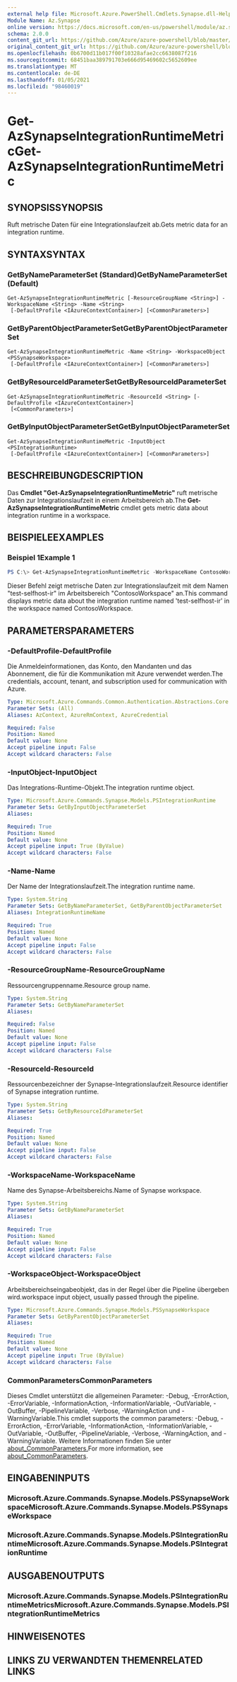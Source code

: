 ```yaml
---
external help file: Microsoft.Azure.PowerShell.Cmdlets.Synapse.dll-Help.xml
Module Name: Az.Synapse
online version: https://docs.microsoft.com/en-us/powershell/module/az.synapse/get-azsynapseintegrationruntimemetric
schema: 2.0.0
content_git_url: https://github.com/Azure/azure-powershell/blob/master/src/Synapse/Synapse/help/Get-AzSynapseIntegrationRuntimeMetric.md
original_content_git_url: https://github.com/Azure/azure-powershell/blob/master/src/Synapse/Synapse/help/Get-AzSynapseIntegrationRuntimeMetric.md
ms.openlocfilehash: 0b6700d11b017f00f10328afae2cc6638087f216
ms.sourcegitcommit: 68451baa389791703e666d95469602c5652609ee
ms.translationtype: MT
ms.contentlocale: de-DE
ms.lasthandoff: 01/05/2021
ms.locfileid: "98460019"
---
```

# <span data-ttu-id="befb5-101">Get-AzSynapseIntegrationRuntimeMetric</span><span class="sxs-lookup"><span data-stu-id="befb5-101">Get-AzSynapseIntegrationRuntimeMetric</span></span>

## <span data-ttu-id="befb5-102">SYNOPSIS</span><span class="sxs-lookup"><span data-stu-id="befb5-102">SYNOPSIS</span></span>
<span data-ttu-id="befb5-103">Ruft metrische Daten für eine Integrationslaufzeit ab.</span><span class="sxs-lookup"><span data-stu-id="befb5-103">Gets metric data for an integration runtime.</span></span> 

## <span data-ttu-id="befb5-104">SYNTAX</span><span class="sxs-lookup"><span data-stu-id="befb5-104">SYNTAX</span></span>

### <span data-ttu-id="befb5-105">GetByNameParameterSet (Standard)</span><span class="sxs-lookup"><span data-stu-id="befb5-105">GetByNameParameterSet (Default)</span></span>
```
Get-AzSynapseIntegrationRuntimeMetric [-ResourceGroupName <String>] -WorkspaceName <String> -Name <String>
 [-DefaultProfile <IAzureContextContainer>] [<CommonParameters>]
```

### <span data-ttu-id="befb5-106">GetByParentObjectParameterSet</span><span class="sxs-lookup"><span data-stu-id="befb5-106">GetByParentObjectParameterSet</span></span>
```
Get-AzSynapseIntegrationRuntimeMetric -Name <String> -WorkspaceObject <PSSynapseWorkspace>
 [-DefaultProfile <IAzureContextContainer>] [<CommonParameters>]
```

### <span data-ttu-id="befb5-107">GetByResourceIdParameterSet</span><span class="sxs-lookup"><span data-stu-id="befb5-107">GetByResourceIdParameterSet</span></span>
```
Get-AzSynapseIntegrationRuntimeMetric -ResourceId <String> [-DefaultProfile <IAzureContextContainer>]
 [<CommonParameters>]
```

### <span data-ttu-id="befb5-108">GetByInputObjectParameterSet</span><span class="sxs-lookup"><span data-stu-id="befb5-108">GetByInputObjectParameterSet</span></span>
```
Get-AzSynapseIntegrationRuntimeMetric -InputObject <PSIntegrationRuntime>
 [-DefaultProfile <IAzureContextContainer>] [<CommonParameters>]
```

## <span data-ttu-id="befb5-109">BESCHREIBUNG</span><span class="sxs-lookup"><span data-stu-id="befb5-109">DESCRIPTION</span></span>
<span data-ttu-id="befb5-110">Das **Cmdlet "Get-AzSynapseIntegrationRuntimeMetric"** ruft metrische Daten zur Integrationslaufzeit in einem Arbeitsbereich ab.</span><span class="sxs-lookup"><span data-stu-id="befb5-110">The **Get-AzSynapseIntegrationRuntimeMetric** cmdlet gets metric data about integration runtime in a workspace.</span></span>

## <span data-ttu-id="befb5-111">BEISPIELE</span><span class="sxs-lookup"><span data-stu-id="befb5-111">EXAMPLES</span></span>

### <span data-ttu-id="befb5-112">Beispiel 1</span><span class="sxs-lookup"><span data-stu-id="befb5-112">Example 1</span></span>
```powershell
PS C:\> Get-AzSynapseIntegrationRuntimeMetric -WorkspaceName ContosoWorkspace -Name 'test-selfhost-ir'
```

<span data-ttu-id="befb5-113">Dieser Befehl zeigt metrische Daten zur Integrationslaufzeit mit dem Namen "test-selfhost-ir" im Arbeitsbereich "ContosoWorkspace" an.</span><span class="sxs-lookup"><span data-stu-id="befb5-113">This command displays metric data about the integration runtime named 'test-selfhost-ir' in the workspace named ContosoWorkspace.</span></span>

## <span data-ttu-id="befb5-114">PARAMETERS</span><span class="sxs-lookup"><span data-stu-id="befb5-114">PARAMETERS</span></span>

### <span data-ttu-id="befb5-115">-DefaultProfile</span><span class="sxs-lookup"><span data-stu-id="befb5-115">-DefaultProfile</span></span>
<span data-ttu-id="befb5-116">Die Anmeldeinformationen, das Konto, den Mandanten und das Abonnement, die für die Kommunikation mit Azure verwendet werden.</span><span class="sxs-lookup"><span data-stu-id="befb5-116">The credentials, account, tenant, and subscription used for communication with Azure.</span></span>

```yaml
Type: Microsoft.Azure.Commands.Common.Authentication.Abstractions.Core.IAzureContextContainer
Parameter Sets: (All)
Aliases: AzContext, AzureRmContext, AzureCredential

Required: False
Position: Named
Default value: None
Accept pipeline input: False
Accept wildcard characters: False
```

### <span data-ttu-id="befb5-117">-InputObject</span><span class="sxs-lookup"><span data-stu-id="befb5-117">-InputObject</span></span>
<span data-ttu-id="befb5-118">Das Integrations-Runtime-Objekt.</span><span class="sxs-lookup"><span data-stu-id="befb5-118">The integration runtime object.</span></span>

```yaml
Type: Microsoft.Azure.Commands.Synapse.Models.PSIntegrationRuntime
Parameter Sets: GetByInputObjectParameterSet
Aliases:

Required: True
Position: Named
Default value: None
Accept pipeline input: True (ByValue)
Accept wildcard characters: False
```

### <span data-ttu-id="befb5-119">-Name</span><span class="sxs-lookup"><span data-stu-id="befb5-119">-Name</span></span>
<span data-ttu-id="befb5-120">Der Name der Integrationslaufzeit.</span><span class="sxs-lookup"><span data-stu-id="befb5-120">The integration runtime name.</span></span>

```yaml
Type: System.String
Parameter Sets: GetByNameParameterSet, GetByParentObjectParameterSet
Aliases: IntegrationRuntimeName

Required: True
Position: Named
Default value: None
Accept pipeline input: False
Accept wildcard characters: False
```

### <span data-ttu-id="befb5-121">-ResourceGroupName</span><span class="sxs-lookup"><span data-stu-id="befb5-121">-ResourceGroupName</span></span>
<span data-ttu-id="befb5-122">Ressourcengruppenname.</span><span class="sxs-lookup"><span data-stu-id="befb5-122">Resource group name.</span></span>

```yaml
Type: System.String
Parameter Sets: GetByNameParameterSet
Aliases:

Required: False
Position: Named
Default value: None
Accept pipeline input: False
Accept wildcard characters: False
```

### <span data-ttu-id="befb5-123">-ResourceId</span><span class="sxs-lookup"><span data-stu-id="befb5-123">-ResourceId</span></span>
<span data-ttu-id="befb5-124">Ressourcenbezeichner der Synapse-Integrationslaufzeit.</span><span class="sxs-lookup"><span data-stu-id="befb5-124">Resource identifier of Synapse integration runtime.</span></span>

```yaml
Type: System.String
Parameter Sets: GetByResourceIdParameterSet
Aliases:

Required: True
Position: Named
Default value: None
Accept pipeline input: False
Accept wildcard characters: False
```

### <span data-ttu-id="befb5-125">-WorkspaceName</span><span class="sxs-lookup"><span data-stu-id="befb5-125">-WorkspaceName</span></span>
<span data-ttu-id="befb5-126">Name des Synapse-Arbeitsbereichs.</span><span class="sxs-lookup"><span data-stu-id="befb5-126">Name of Synapse workspace.</span></span>

```yaml
Type: System.String
Parameter Sets: GetByNameParameterSet
Aliases:

Required: True
Position: Named
Default value: None
Accept pipeline input: False
Accept wildcard characters: False
```

### <span data-ttu-id="befb5-127">-WorkspaceObject</span><span class="sxs-lookup"><span data-stu-id="befb5-127">-WorkspaceObject</span></span>
<span data-ttu-id="befb5-128">Arbeitsbereichseingabeobjekt, das in der Regel über die Pipeline übergeben wird.</span><span class="sxs-lookup"><span data-stu-id="befb5-128">workspace input object, usually passed through the pipeline.</span></span>

```yaml
Type: Microsoft.Azure.Commands.Synapse.Models.PSSynapseWorkspace
Parameter Sets: GetByParentObjectParameterSet
Aliases:

Required: True
Position: Named
Default value: None
Accept pipeline input: True (ByValue)
Accept wildcard characters: False
```

### <span data-ttu-id="befb5-129">CommonParameters</span><span class="sxs-lookup"><span data-stu-id="befb5-129">CommonParameters</span></span>
<span data-ttu-id="befb5-130">Dieses Cmdlet unterstützt die allgemeinen Parameter: -Debug, -ErrorAction, -ErrorVariable, -InformationAction, -InformationVariable, -OutVariable, -OutBuffer, -PipelineVariable, -Verbose, -WarningAction und -WarningVariable.</span><span class="sxs-lookup"><span data-stu-id="befb5-130">This cmdlet supports the common parameters: -Debug, -ErrorAction, -ErrorVariable, -InformationAction, -InformationVariable, -OutVariable, -OutBuffer, -PipelineVariable, -Verbose, -WarningAction, and -WarningVariable.</span></span> <span data-ttu-id="befb5-131">Weitere Informationen finden Sie unter [about_CommonParameters.](http://go.microsoft.com/fwlink/?LinkID=113216)</span><span class="sxs-lookup"><span data-stu-id="befb5-131">For more information, see [about_CommonParameters](http://go.microsoft.com/fwlink/?LinkID=113216).</span></span>

## <span data-ttu-id="befb5-132">EINGABEN</span><span class="sxs-lookup"><span data-stu-id="befb5-132">INPUTS</span></span>

### <span data-ttu-id="befb5-133">Microsoft.Azure.Commands.Synapse.Models.PSSynapseWorkspace</span><span class="sxs-lookup"><span data-stu-id="befb5-133">Microsoft.Azure.Commands.Synapse.Models.PSSynapseWorkspace</span></span>

### <span data-ttu-id="befb5-134">Microsoft.Azure.Commands.Synapse.Models.PSIntegrationRuntime</span><span class="sxs-lookup"><span data-stu-id="befb5-134">Microsoft.Azure.Commands.Synapse.Models.PSIntegrationRuntime</span></span>

## <span data-ttu-id="befb5-135">AUSGABEN</span><span class="sxs-lookup"><span data-stu-id="befb5-135">OUTPUTS</span></span>

### <span data-ttu-id="befb5-136">Microsoft.Azure.Commands.Synapse.Models.PSIntegrationRuntimeMetrics</span><span class="sxs-lookup"><span data-stu-id="befb5-136">Microsoft.Azure.Commands.Synapse.Models.PSIntegrationRuntimeMetrics</span></span>

## <span data-ttu-id="befb5-137">HINWEISE</span><span class="sxs-lookup"><span data-stu-id="befb5-137">NOTES</span></span>

## <span data-ttu-id="befb5-138">LINKS ZU VERWANDTEN THEMEN</span><span class="sxs-lookup"><span data-stu-id="befb5-138">RELATED LINKS</span></span>
